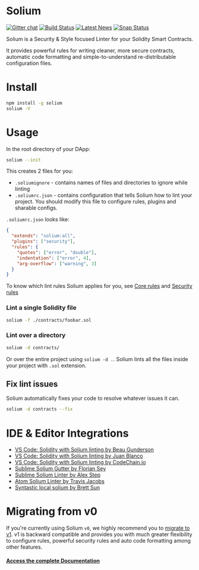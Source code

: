 # Solium

[![Gitter chat](https://badges.gitter.im/gitterHQ/gitter.svg)](https://gitter.im/Solium-linter/Lobby)
[![Build Status](https://travis-ci.org/duaraghav8/Solium.svg?branch=master)](https://travis-ci.org/duaraghav8/Solium)
[![Latest News](https://img.shields.io/badge/Blog-Medium-yellowgreen.svg)](https://medium.com/solium)
[![Snap Status](https://build.snapcraft.io/badge/duaraghav8/Solium.svg)](https://build.snapcraft.io/user/duaraghav8/Solium)

Solium is a Security & Style focused Linter for your Solidity Smart Contracts.

It provides powerful rules for writing cleaner, more secure contracts, automatic code formatting and simple-to-understand re-distributable configuration files.

# Install
```bash
npm install -g solium
solium -V
```

# Usage
In the root directory of your DApp:
```bash
solium --init
```

This creates 2 files for you:
- `.soliumignore` - contains names of files and directories to ignore while linting
- `.soliumrc.json` - contains configuration that tells Solium how to lint your project. You should modify this file to configure rules, plugins and sharable configs.

`.soliumrc.json` looks like:

```json
{
  "extends": "solium:all",
  "plugins": ["security"],
  "rules": {
    "quotes": ["error", "double"],
    "indentation": ["error", 4],
    "arg-overflow": ["warning", 3]
  }
}
```

To know which lint rules Solium applies for you, see [Core rules](http://solium.readthedocs.io/en/latest/user-guide.html#list-of-core-rules) and [Security rules](https://www.npmjs.com/package/solium-plugin-security#list-of-rules)

### Lint a single Solidity file
```bash
solium -f ./contracts/foobar.sol
```

### Lint over a directory
```bash
solium -d contracts/
```
Or over the entire project using `solium -d .`.
Solium lints all the files inside your project with ```.sol``` extension.

## Fix lint issues
Solium automatically fixes your code to resolve whatever issues it can.
```bash
solium -d contracts --fix
```

# IDE & Editor Integrations
- [VS Code: Solidity with Solium linting by Beau Gunderson](https://marketplace.visualstudio.com/items?itemName=beaugunderson.solidity-extended)
- [VS Code: Solidity with Solium linting by Juan Blanco](https://marketplace.visualstudio.com/items?itemName=JuanBlanco.solidity)
- [VS Code: Solidity with Solium linting by CodeChain.io](https://marketplace.visualstudio.com/items?itemName=kodebox.solidity-language-server)
- [Sublime Solium Gutter by Florian Sey](https://github.com/sey/sublime-solium-gutter)
- [Sublime Solium Linter by Alex Step](https://github.com/alexstep/SublimeLinter-contrib-solium)
- [Atom Solium Linter by Travis Jacobs](https://github.com/travs/linter-solium)
- [Syntastic local solium by Brett Sun](https://github.com/sohkai/syntastic-local-solium.vim)

# Migrating from v0
If you're currently using Solium `v0`, we highly recommend you to [migrate to v1](http://solium.readthedocs.io/en/latest/user-guide.html#migrating-to-v1-0-0). v1 is backward compatible and provides you with much greater flexibility to configure rules, powerful security rules and auto code formatting among other features.

#### [Access the complete Documentation](http://solium.readthedocs.io/)
